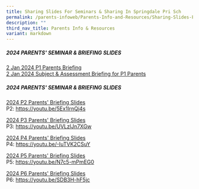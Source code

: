 ```yaml
---
title: Sharing Slides For Seminars & Sharing In Springdale Pri Sch
permalink: /parents-infoweb/Parents-Info-and-Resources/Sharing-Slides-For-Seminars-and-Sharing/
description: ""
third_nav_title: Parents Info & Resources
variant: markdown
---
```

#####  2024 PARENTS' SEMINAR &amp; BRIEFING SLIDES 
[2 Jan 2024 P1 Parents Briefing](/files/2_Jan_Subject___Assessment_Briefing_for_P1_Parents_MTL___Assessment_Matters.pdf)<br>
[2 Jan 2024 Subject &amp; Assessment Briefing for P1 Parents](/files/2_Jan_P1_Parents_Briefing.pdf)
#####  2024 PARENTS' SEMINAR &amp; BRIEFING SLIDES 
[2024 P2 Parents' Briefing Slides](/files/P2_Parents__Briefing_31_Jan_2024.pdf)
<br>P2: https://youtu.be/5Ex1IrnQj4s

[2024 P3 Parents' Briefing Slides](/files/Pri3_Parents__Briefing_24_Jan_2024.pdf)
<br>P3: https://youtu.be/UVLzlJn7XGw


[2024 P4 Parents' Briefing Slides](/files/P4_Parents__Briefing_31_Jan_2024.pdf)
<br> P4: https://youtu.be/-IuTVK2CSuY


[2024 P5 Parents' Briefing Slides](/files/P5_Parents__Briefing_24_Jan_2024.pdf)
<br> P5:  https://youtu.be/N7c5-mPmEG0

[2024 P6 Parents' Briefing Slides](/files/P6_Parents__Briefing_31_Jan_2024.pdf)
<br> P6: https://youtu.be/SDB3H-hF5jc